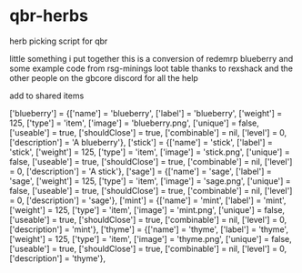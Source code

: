# qbr-herbs
herb picking script for qbr          

little something i put together this is a conversion of redemrp blueberry and some example code from rsg-minings loot table thanks to rexshack and the other people on the gbcore discord  for all the help   




add to shared  items              

['blueberry'] 				= {['name'] = 'blueberry', 				['label'] = 'blueberry', 					['weight'] = 125, 		['type'] = 'item', 				['image'] = 'blueberry.png', 	['unique'] = false, 	['useable'] = true, 	['shouldClose'] = true,	  ['combinable'] = nil,		['level'] = 0,		['description'] = 'A blueberry'},
['stick'] 					= {['name'] = 'stick', 					['label'] = 'stick',						['weight'] = 125, 		['type'] = 'item', 				['image'] = 'stick.png', 					['unique'] = false, 	['useable'] = true, 	['shouldClose'] = true,	  ['combinable'] = nil,		['level'] = 0,		['description'] = 'A stick'},
['sage'] 					= {['name'] = 'sage', 					['label'] = 'sage', 						['weight'] = 125, 		['type'] = 'item', 				['image'] = 'sage.png', 					['unique'] = false, 	['useable'] = true, 	['shouldClose'] = true,	  ['combinable'] = nil,		['level'] = 0,		['description'] = 'sage'},
['mint'] 					= {['name'] = 'mint', 					['label'] = 'mint', 						['weight'] = 125, 		['type'] = 'item', 				['image'] = 'mint.png', 					['unique'] = false, 	['useable'] = true, 	['shouldClose'] = true,	  ['combinable'] = nil,		['level'] = 0,		['description'] = 'mint'},
['thyme'] 					= {['name'] = 'thyme', 					['label'] = 'thyme', 						['weight'] = 125, 		['type'] = 'item', 				['image'] = 'thyme.png', 					['unique'] = false, 	['useable'] = true, 	['shouldClose'] = true,	  ['combinable'] = nil,		['level'] = 0,		['description'] = 'thyme'},
